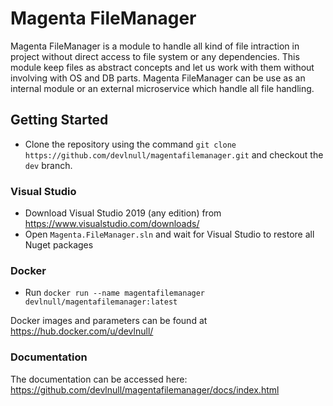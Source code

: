 # Magenta FileManager 

Magenta FileManager is a module to handle all kind of file intraction in project without direct access to file system or any dependencies.
This module keep files as abstract concepts and let us work with them without involving with OS and DB parts.
Magenta FileManager can be use as an internal module or an external microservice which handle all file handling.

## Getting Started

- Clone the repository using the command `git clone https://github.com/devlnull/magentafilemanager.git` and checkout the `dev` branch.

### Visual Studio

- Download Visual Studio 2019 (any edition) from https://www.visualstudio.com/downloads/
- Open `Magenta.FileManager.sln` and wait for Visual Studio to restore all Nuget packages

### Docker

- Run `docker run --name magentafilemanager devlnull/magentafilemanager:latest`

Docker images and parameters can be found at <https://hub.docker.com/u/devlnull/>

### Documentation

The documentation can be accessed here: <https://github.com/devlnull/magentafilemanager/docs/index.html>
